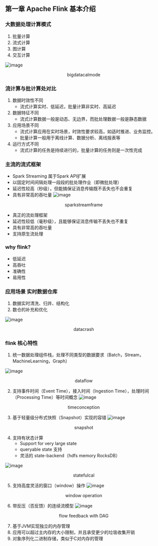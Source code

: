 ## 第一章 Apache Flink 基本介绍

### 大数据处理计算模式
1. 批量计算
2. 流式计算
3. 图计算
4. 交互计算

![image](frame_img/bigdatacalmode.png)
<p align="center">bigdatacalmode</p>

### 流计算与批计算处对比
1. 数据时效性不同
   - 流式计算实时、低延迟，批量计算非实时、高延迟
2. 数据特征不同
   - 流式计算数据一般是动态、无边界，而批处理数据一般是静态数据
3. 应用场景不同
   - 流式计算应用在实时场景，时效性要求较高，如适时推进、业务监控。
   - 批量计算一般用于离线计算、数据分析、离线报表等
4. 运行方式不同
   - 流式计算的任务是持续进行的，批量计算的任务则是一次性完成

### 主流的流式框架
- Spark Streaming 属于Spark API扩展
- 以固定时间间隔处理一段段的批处理作业（即微批处理）
- 延迟性较高（秒级），但能搞保证消息传输既不丢失也不会重复
- 具有非常高的吞吐量
![image](frame_img/sparkstreamframe.png)
<p align="center">sparkstreamframe</p>

- 真正的流处理框架
- 延迟性较低（毫秒级），且能够保证消息传输不丢失也不重复
- 具有非常高的吞吐量
- 支持原生流处理

### why flink?
- 低延迟
- 高吞吐
- 准确性
- 易用性

### 应用场景 实时数据仓库
1. 数据实时清洗、归并、结构化
2. 数仓的补充和优化

![image](frame_img/datacrash.png)
<p align ="center">datacrash</p> 

### flink 核心特性
1. 统一数据处理组件栈，处理不同类型的数据要求（Batch，Stream，MachineLearning，Graph）

![image](frame_img/dataflow.png)
<p align="center">dataflow</p>

2. 支持事件时间（Event Time），接入时间（Ingestion Time），处理时间（Processing Time）等时间概念
![image](frame_img/timeconception.png)
<p align="center">timeconception</p>

3. 基于轻量级分布式快照（Snapshot）实现的容错
![image](frame_img/snapshot.png)
<p align="center">snapshot</p>

4. 支持有状态计算
   - Support for very large state
   - queryable state 支持
   - 灵活的 state-backend（hdfs memory RocksDB）
  
![image](frame_img/statefulcal.png)
<p align="center">statefulcal</p>

5. 支持高度灵活的窗口（window）操作
![image](frame_img/windowopt.png)
<p align="center">window operation</p>

6. 带反压（否反馈）的连续流模型
![image](frame_img/flowfeedback.png)
<p align="center">flow feedback with DAG</p>

7. 基于JVM实现独立的内存管理
8. 应用可以超过主内存的大小限制，并且承受更少的垃圾收集开销
9. 对象序列化二进制存储，类似于C对内存的管理